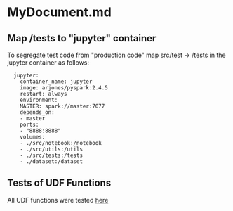 # MyDocument.md

## Map /tests to "jupyter" container

To segregate test code from "production code" map src/test -> /tests in the jupyter container as follows:

>
      jupyter:
        container_name: jupyter
        image: arjones/pyspark:2.4.5
        restart: always
        environment:
        MASTER: spark://master:7077
        depends_on:
        - master
        ports:
        - "8888:8888"
        volumes:
        - ./src/notebook:/notebook
        - ./src/utils:/utils
        - ./src/tests:/tests
        - ./dataset:/dataset

## Tests of UDF Functions

All UDF functions were tested [here](/notebooks/test%20UDF%20functions.ipynb)

